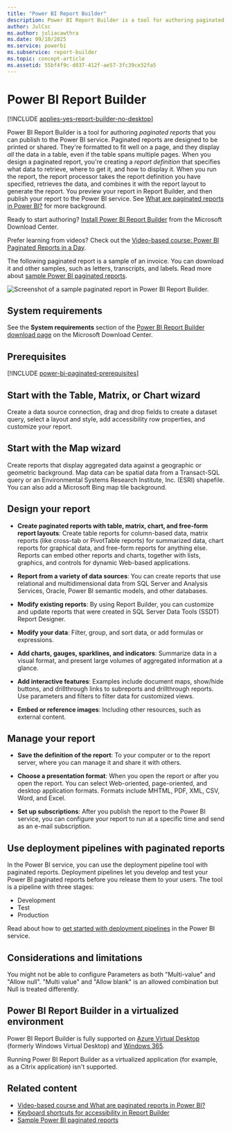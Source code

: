 ```yaml
---
title: "Power BI Report Builder"
description: Power BI Report Builder is a tool for authoring paginated reports that you can publish to the Power BI service. Paginated reports are designed to be printed or shared. They're formatted to fit well on a page, and they display *all* the data in a table, even if the table spans multiple pages.
author: JulCsc
ms.author: juliacawthra
ms.date: 09/10/2025
ms.service: powerbi
ms.subservice: report-builder
ms.topic: concept-article
ms.assetid: 55bf4f9c-d037-412f-ae57-3fc39ce32fa5
---
```

# Power BI Report Builder

[!INCLUDE [applies-yes-report-builder-no-desktop](../includes/applies-yes-report-builder-no-desktop.md)]

Power BI Report Builder is a tool for authoring *paginated reports* that you can publish to the Power BI service. Paginated reports are designed to be printed or shared. They're formatted to fit well on a page, and they display *all* the data in a table, even if the table spans multiple pages.  When you design a paginated report, you're creating a *report definition* that specifies what data to retrieve, where to get it, and how to display it. When you run the report, the report processor takes the report definition you have specified, retrieves the data, and combines it with the report layout to generate the report. You preview your report in Report Builder, and then publish your report to the Power BI service. See [What are paginated reports in Power BI?](paginated-reports-report-builder-power-bi.md) for more background.

Ready to start authoring? [Install Power BI Report Builder](https://www.microsoft.com/download/details.aspx?id=105942) from the Microsoft Download Center.

Prefer learning from videos? Check out the [Video-based course: Power BI Paginated Reports in a Day](paginated-reports-report-builder-power-bi.md).

The following paginated report is a sample of an invoice. You can download it and other samples, such as letters, transcripts, and labels. Read more about [sample Power BI paginated reports](paginated-reports-samples.md).

![Screenshot of a sample paginated report in Power BI Report Builder.](media/report-builder-power-bi/power-bi-report-builder-sample-invoice.png)

## System requirements
  
See the **System requirements** section of the [Power BI Report Builder download page](https://www.microsoft.com/download/details.aspx?id=105942) on the Microsoft Download Center.

## Prerequisites

[!INCLUDE [power-bi-paginated-prerequisites](../includes/power-bi-paginated-prerequisites.md)]

## Start with the Table, Matrix, or Chart wizard

Create a data source connection, drag and drop fields to create a dataset query, select a layout and style, add accessibility row properties, and customize your report.  
  
## Start with the Map wizard

Create reports that display aggregated data against a geographic or geometric background. Map data can be spatial data from a Transact-SQL query or an Environmental Systems Research Institute, Inc. (ESRI) shapefile. You can also add a Microsoft Bing map tile background.  

##  <a name="DesignRept"></a> Design your report  
  
- **Create paginated reports with table, matrix, chart, and free-form report layouts**: Create table reports for column-based data, matrix reports (like cross-tab or PivotTable reports) for summarized data, chart reports for graphical data, and free-form reports for anything else. Reports can embed other reports and charts, together with lists, graphics, and controls for dynamic Web-based applications.  
  
- **Report from a variety of data sources**: You can create reports that use relational and multidimensional data from SQL Server and Analysis Services, Oracle, Power BI semantic models, and other databases.  
  
- **Modify existing reports**: By using Report Builder, you can customize and update reports that were created in SQL Server Data Tools (SSDT) Report Designer.  
  
- **Modify your data**: Filter, group, and sort data, or add formulas or expressions.  

- **Add charts, gauges, sparklines, and indicators**: Summarize data in a visual format, and present large volumes of aggregated information at a glance.  
  
- **Add interactive features**: Examples include document maps, show/hide buttons, and drillthrough links to subreports and drillthrough reports. Use parameters and filters to filter data for customized views.  
  
- **Embed or reference images**: Including other resources, such as external content.  
  
##  <a name="ManageRpt"></a> Manage your report  
  
- **Save the definition of the report**: To your computer or to the report server, where you can manage it and share it with others.  
  
- **Choose a presentation format**: When you open the report or after you open the report. You can select Web-oriented, page-oriented, and desktop application formats. Formats include MHTML, PDF, XML, CSV, Word, and Excel.  
  
- **Set up subscriptions**: After you publish the report to the Power BI service, you can configure your report to run at a specific time and send as an e-mail subscription.  

## Use deployment pipelines with paginated reports

In the Power BI service, you can use the deployment pipeline tool with paginated reports. Deployment pipelines let you develop and test your Power BI paginated reports before you release them to your users. The tool is a pipeline with three stages:

- Development
- Test
- Production

Read about how to [get started with deployment pipelines](/fabric/cicd/deployment-pipelines/get-started-with-deployment-pipelines) in the Power BI service.

## Considerations and limitations

You might not be able to configure Parameters as both "Multi-value" and "Allow null". "Multi value" and "Allow blank" is an allowed combination but Null is treated differently.

## Power BI Report Builder in a virtualized environment

Power BI Report Builder is fully supported on [Azure Virtual Desktop](/azure/virtual-desktop/overview) (formerly Windows Virtual Desktop) and [Windows 365](/windows-365/overview).

Running Power BI Report Builder as a virtualized application (for example, as a Citrix application) isn't supported.

## Related content

- [Video-based course and What are paginated reports in Power BI?](paginated-reports-report-builder-power-bi.md)
- [Keyboard shortcuts for accessibility in Report Builder](/sql/reporting-services/report-builder/keyboard-shortcuts-report-builder?context=/power-bi/create-reports/context/context)
- [Sample Power BI paginated reports](paginated-reports-samples.md)
